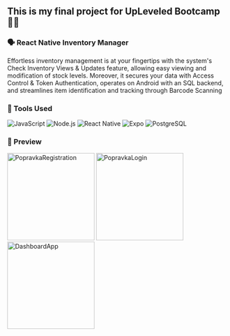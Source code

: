 ## This is my final project for UpLeveled Bootcamp 👩‍🎓

### 🗣️ React Native Inventory Manager
Effortless inventory management is at your fingertips with the system's 
Check Inventory Views & Updates feature, allowing easy viewing and modification of stock levels. 
Moreover, it secures your data with Access Control & Token Authentication, operates on Android with an SQL backend, and streamlines item identification and tracking through Barcode Scanning

### 🔧 Tools Used
![JavaScript](https://img.shields.io/badge/JavaScript-F7DF1E?style=for-the-badge&logo=javascript&logoColor=black) ![Node.js](https://img.shields.io/badge/Node.js-43853D?style=for-the-badge&logo=node-dot-js&logoColor=white) 
![React Native](https://img.shields.io/badge/React_Native-20232A?style=for-the-badge&logo=react&logoColor=61DAFB) 
![Expo](https://img.shields.io/badge/Expo-1B1F23?style=for-the-badge&logo=expo&logoColor=white) 
![PostgreSQL](https://img.shields.io/badge/PostgreSQL-316192?style=for-the-badge&logo=postgresql&logoColor=white) 

### 🔎 Preview

<img src="https://github.com/SelenaH89/frontend-final-project/assets/62565517/f63fc74c-e535-4bf4-a0dc-73f792f45102" alt="PopravkaRegistration" width="200"/>
<img src="https://github.com/SelenaH89/frontend-final-project/assets/62565517/8b9a5410-2ced-4322-bc9a-6484ad4817d9" alt="PopravkaLogin" width="200"/>
<img src="https://github.com/SelenaH89/frontend-final-project/assets/62565517/2c9a9bac-f549-4d28-9883-0231deaa0f1a" alt="DashboardApp" width="200"/>



